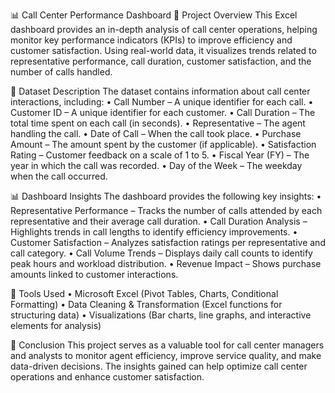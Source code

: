 📊 Call Center Performance Dashboard
📌 Project Overview
This Excel dashboard provides an in-depth analysis of call center operations, helping monitor key performance indicators (KPIs) to improve efficiency and customer satisfaction. Using real-world data, it visualizes trends related to representative performance, call duration, customer satisfaction, and the number of calls handled.


📂 Dataset Description
The dataset contains information about call center interactions, including:
•	Call Number – A unique identifier for each call.
•	Customer ID – A unique identifier for each customer.
•	Call Duration – The total time spent on each call (in seconds).
•	Representative – The agent handling the call.
•	Date of Call – When the call took place.
•	Purchase Amount – The amount spent by the customer (if applicable).
•	Satisfaction Rating – Customer feedback on a scale of 1 to 5.
•	Fiscal Year (FY) – The year in which the call was recorded.
•	Day of the Week – The weekday when the call occurred.


📊 Dashboard Insights
The dashboard provides the following key insights:
•	Representative Performance – Tracks the number of calls attended by each representative and their average call duration.
•	Call Duration Analysis – Highlights trends in call lengths to identify efficiency improvements.
•	Customer Satisfaction – Analyzes satisfaction ratings per representative and call category.
•	Call Volume Trends – Displays daily call counts to identify peak hours and workload distribution.
•	Revenue Impact – Shows purchase amounts linked to customer interactions.


🔧 Tools Used
•	Microsoft Excel (Pivot Tables, Charts, Conditional Formatting)
•	Data Cleaning & Transformation (Excel functions for structuring data)
•	Visualizations (Bar charts, line graphs, and interactive elements for analysis)


📌 Conclusion
This project serves as a valuable tool for call center managers and analysts to monitor agent efficiency, improve service quality, and make data-driven decisions. The insights gained can help optimize call center operations and enhance customer satisfaction.
